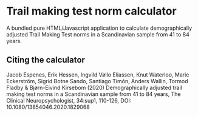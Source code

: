 # Trail making test norm calculator

A bundled pure HTML/Javascript application to calculate demographically adjusted Trail Making Test norms in a Scandinavian
sample from 41 to 84 years.



## Citing the calculator
Jacob Espenes, Erik Hessen, Ingvild Vøllo Eliassen, Knut Waterloo, Marie Eckerström, Sigrid Botne Sando, Santiago Timón, Anders Wallin, Tormod Fladby & Bjørn-Eivind Kirsebom (2020) Demographically adjusted trail making test norms in a Scandinavian sample from 41 to 84 years, The Clinical Neuropsychologist, 34:sup1, 110-126, DOI: 10.1080/13854046.2020.1829068 
